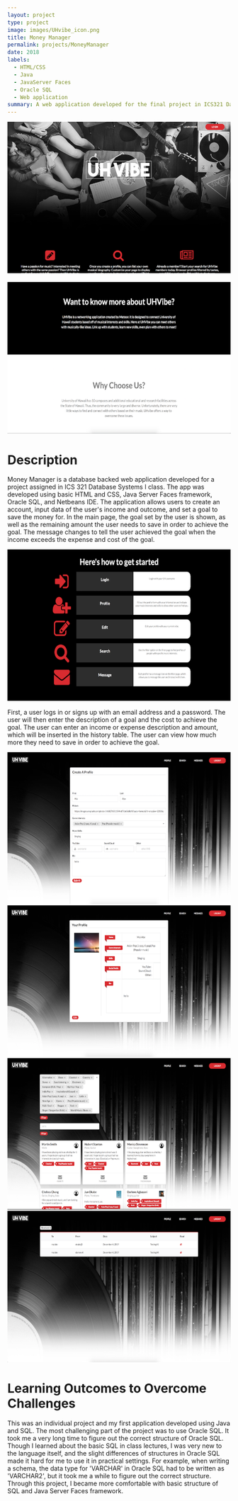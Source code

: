 ```yaml
---
layout: project
type: project
image: images/UHvibe_icon.png
title: Money Manager
permalink: projects/MoneyManager
date: 2018
labels:
  - HTML/CSS
  - Java
  - JavaServer Faces
  - Oracle SQL
  - Web application
summary: A web application developed for the final project in ICS321 Database Systems I class. 
---
```



  <center><img class="ui image" src="../images/UHvibe_Home.png"></center>
  
  <Br>
 
  
 <div align="middle"><img src="../images/UHvibe_About.png"></div>


<h1>Description</h1>
<p>
Money Manager is a database backed web application developed for a project assigned in ICS 321 Database Systems I class. 
The app was developed using basic HTML and CSS, Java Server Faces framework, Oracle SQL, and Netbeans IDE. 
The application allows users to create an account, input data of the user's income and outcome, and set a goal to save the money for. 
In the main page, the goal set by the user is shown, as well as the remaining amount the user needs to save in order to achieve the goal. 
The message changes to tell the user achieved the goal when the income exceeds the expense and cost of the goal.
</p>

<div align="middle"><img src="../images/UHvibe_Steps.png"></div>

<p>
First, a user logs in or signs up with an email address and a password. 
The user will then enter the description of a goal and the cost to achieve the goal.
The user can enter an income or expense description and amount, which will be inserted in the history table.
The user can view how much more they need to save in order to achieve the goal. 
</p>

<div align="middle"><img src="../images/UHvibe_CreateProfile.png"></div>
<div align="middle"><img src="../images/UHvibe_Profile.png"></div>
<div align="middle"><img src="../images/UHvibe_Search.png"></div>
<div align="middle"><img src="../images/UHvibe_Message.png"></div>


<h1>Learning Outcomes to Overcome Challenges</h1>
<p>
This was an individual project and my first application developed using Java and SQL. 
The most challenging part of the project was to use Oracle SQL. 
It took me a very long time to figure out the correct structure of Oracle SQL. 
Though I learned about the basic SQL in class lectures, I was very new to the language itself, and the slight differences of structures in Oracle SQL made it hard for me to use it in practical settings.
For example, when writing a schema, the data type for 'VARCHAR' in Oracle SQL had to be written as 'VARCHAR2', but it took me a while to figure out the correct structure. 
Through this project, I became more comfortable with basic structure of SQL and Java Server Faces framework. 
